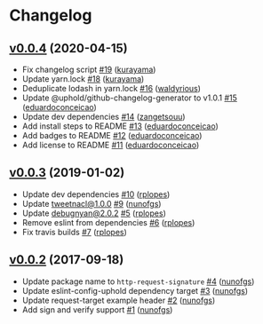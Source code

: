 # Changelog

## [v0.0.4](https://github.com/uphold/http-request-signature/releases/tag/v0.0.4) (2020-04-15)
- Fix changelog script [\#19](https://github.com/uphold/http-request-signature/pull/19) ([kurayama](https://github.com/kurayama))
- Update yarn.lock [\#18](https://github.com/uphold/http-request-signature/pull/18) ([kurayama](https://github.com/kurayama))
- Deduplicate lodash in yarn.lock [\#16](https://github.com/uphold/http-request-signature/pull/16) ([waldyrious](https://github.com/waldyrious))
- Update @uphold/github-changelog-generator to v1.0.1 [\#15](https://github.com/uphold/http-request-signature/pull/15) ([eduardoconceicao](https://github.com/eduardoconceicao))
- Update dev dependencies [\#14](https://github.com/uphold/http-request-signature/pull/14) ([zangetsouu](https://github.com/zangetsouu))
- Add install steps to README [\#13](https://github.com/uphold/http-request-signature/pull/13) ([eduardoconceicao](https://github.com/eduardoconceicao))
- Add badges to README [\#12](https://github.com/uphold/http-request-signature/pull/12) ([eduardoconceicao](https://github.com/eduardoconceicao))
- Add license to README [\#11](https://github.com/uphold/http-request-signature/pull/11) ([eduardoconceicao](https://github.com/eduardoconceicao))

## [v0.0.3](https://github.com/uphold/http-request-signature/releases/tag/v0.0.3) (2019-01-02)
- Update dev dependencies [\#10](https://github.com/uphold/http-request-signature/pull/10) ([rplopes](https://github.com/rplopes))
- Update tweetnacl@1.0.0 [\#9](https://github.com/uphold/http-request-signature/pull/9) ([nunofgs](https://github.com/nunofgs))
- Update debugnyan@2.0.2 [\#5](https://github.com/uphold/http-request-signature/pull/5) ([rplopes](https://github.com/rplopes))
- Remove eslint from dependencies [\#6](https://github.com/uphold/http-request-signature/pull/6) ([rplopes](https://github.com/rplopes))
- Fix travis builds [\#7](https://github.com/uphold/http-request-signature/pull/7) ([rplopes](https://github.com/rplopes))

## [v0.0.2](https://github.com/uphold/http-request-signature/releases/tag/v0.0.2) (2017-09-18)
- Update package name to `http-request-signature` [\#4](https://github.com/uphold/http-request-signature/pull/4) ([nunofgs](https://github.com/nunofgs))
- Update eslint-config-uphold dependency target [\#3](https://github.com/uphold/http-request-signature/pull/3) ([nunofgs](https://github.com/nunofgs))
- Update request-target example header [\#2](https://github.com/uphold/http-request-signature/pull/2) ([nunofgs](https://github.com/nunofgs))
- Add sign and verify support [\#1](https://github.com/uphold/http-request-signature/pull/1) ([nunofgs](https://github.com/nunofgs))
